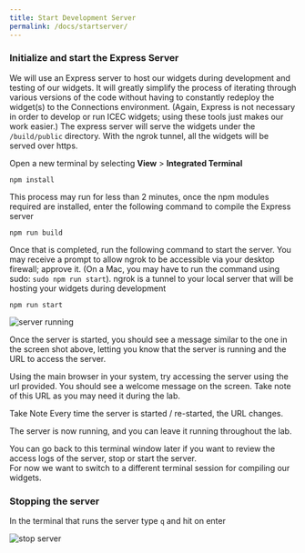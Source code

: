 ```yaml
---
title: Start Development Server
permalink: /docs/startserver/
---
```


### Initialize and start the Express Server

We will use an Express server to host our widgets during development and testing of our widgets.  It will greatly simplify the process of iterating through various versions of the code without having to constantly redeploy the widget(s) to the Connections environment.  (Again, Express is not necessary in order to develop or run ICEC widgets; using these tools just makes our work easier.) The express server will serve the widgets under the ```/build/public``` directory.   With the ngrok tunnel, all the widgets will be served over https. 

Open a new terminal by selecting **View** > **Integrated Terminal**

```
npm install
```

This process may run for less than 2 minutes, once the npm modules required are installed, enter the following command to compile the Express server

```
npm run build
```

Once that is completed, run the following command to start the server. You may receive a prompt to allow ngrok to be accessible via your desktop firewall; approve it. (On a Mac, you may have to run the command using sudo: `sudo npm run start`). ngrok is a tunnel to your local server that will be hosting your widgets during development
```
npm run start
```

![server running](../images/serverrun.png)

Once the server is started, you should see a message similar to the one in the screen shot above, letting you know that the server is running and the URL to access the server.   

Using the main browser in your system, try accessing the server using the url provided.  You should see a welcome message on the screen.  Take note of this URL as you may need it during the lab.

<p>
<span class="label label-warning">Take Note</span>
Every time the server is started / re-started, the URL changes.  
</p>

The server is now running, and you can leave it running throughout the lab.  

You can go back to this terminal window later if you want to review the access logs of the server, stop or start the server.  
For now we want to switch to a different terminal session for compiling our widgets.  

### Stopping the server

In the terminal that runs the server type ```q``` and hit on enter

![stop server](../images/stopserver.png)


